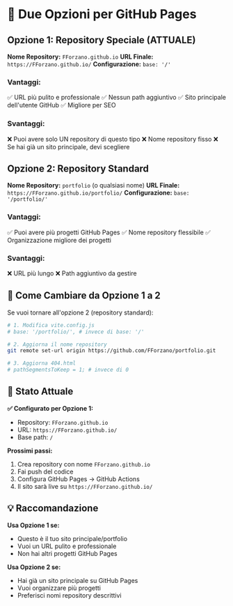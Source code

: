 # 🔄 Due Opzioni per GitHub Pages

## Opzione 1: Repository Speciale (ATTUALE)
**Nome Repository:** `FForzano.github.io`
**URL Finale:** `https://FForzano.github.io/`
**Configurazione:** `base: '/'`

### Vantaggi:
✅ URL più pulito e professionale
✅ Nessun path aggiuntivo
✅ Sito principale dell'utente GitHub
✅ Migliore per SEO

### Svantaggi:
❌ Puoi avere solo UN repository di questo tipo
❌ Nome repository fisso
❌ Se hai già un sito principale, devi scegliere

## Opzione 2: Repository Standard
**Nome Repository:** `portfolio` (o qualsiasi nome)
**URL Finale:** `https://FForzano.github.io/portfolio/`
**Configurazione:** `base: '/portfolio/'`

### Vantaggi:
✅ Puoi avere più progetti GitHub Pages
✅ Nome repository flessibile
✅ Organizzazione migliore dei progetti

### Svantaggi:
❌ URL più lungo
❌ Path aggiuntivo da gestire

## 🔧 Come Cambiare da Opzione 1 a 2

Se vuoi tornare all'opzione 2 (repository standard):

```bash
# 1. Modifica vite.config.js
# base: '/portfolio/', # invece di base: '/'

# 2. Aggiorna il nome repository
git remote set-url origin https://github.com/FForzano/portfolio.git

# 3. Aggiorna 404.html
# pathSegmentsToKeep = 1; # invece di 0
```

## 🚀 Stato Attuale

**✅ Configurato per Opzione 1:**
- Repository: `FForzano.github.io`
- URL: `https://FForzano.github.io/`
- Base path: `/`

**Prossimi passi:**
1. Crea repository con nome `FForzano.github.io`
2. Fai push del codice
3. Configura GitHub Pages → GitHub Actions
4. Il sito sarà live su `https://FForzano.github.io/`

## 💡 Raccomandazione

**Usa Opzione 1 se:**
- Questo è il tuo sito principale/portfolio
- Vuoi un URL pulito e professionale
- Non hai altri progetti GitHub Pages

**Usa Opzione 2 se:**
- Hai già un sito principale su GitHub Pages
- Vuoi organizzare più progetti
- Preferisci nomi repository descrittivi
